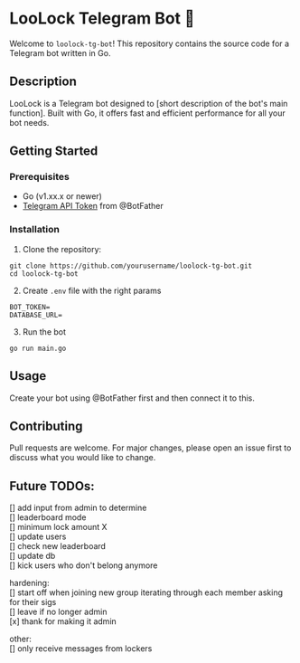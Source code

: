 # LooLock Telegram Bot 🤖

Welcome to `loolock-tg-bot`! This repository contains the source code for a Telegram bot written in Go.

## Description

LooLock is a Telegram bot designed to [short description of the bot's main function]. Built with Go, it offers fast and efficient performance for all your bot needs.

## Getting Started

### Prerequisites

- Go (v1.xx.x or newer)
- [Telegram API Token](https://core.telegram.org/bots#creating-a-new-bot) from @BotFather

### Installation

1. Clone the repository:

```
git clone https://github.com/yourusername/loolock-tg-bot.git
cd loolock-tg-bot
```

2. Create `.env` file with the right params

```
BOT_TOKEN=
DATABASE_URL=
```

3. Run the bot

```
go run main.go
```

## Usage

Create your bot using @BotFather first and then connect it to this.

## Contributing

Pull requests are welcome. For major changes, please open an issue first to discuss what you would like to change.


## Future TODOs: 

[] add input from admin to determine  
  [] leaderboard mode  
  [] minimum lock amount X  
[] update users  
  [] check new leaderboard  
  [] update db  
  [] kick users who don't belong anymore  

hardening:  
[] start off when joining new group iterating through each member asking for their sigs  
[] leave if no longer admin  
[x] thank for making it admin  


other:  
[] only receive messages from lockers  